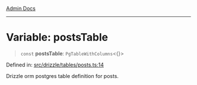 [Admin Docs](/)

***

# Variable: postsTable

> `const` **postsTable**: `PgTableWithColumns`\<\{\}\>

Defined in: [src/drizzle/tables/posts.ts:14](https://github.com/syedali237/talawa-api/blob/8c6154f4daaa502448d207545feda14b4d146e99/src/drizzle/tables/posts.ts#L14)

Drizzle orm postgres table definition for posts.
